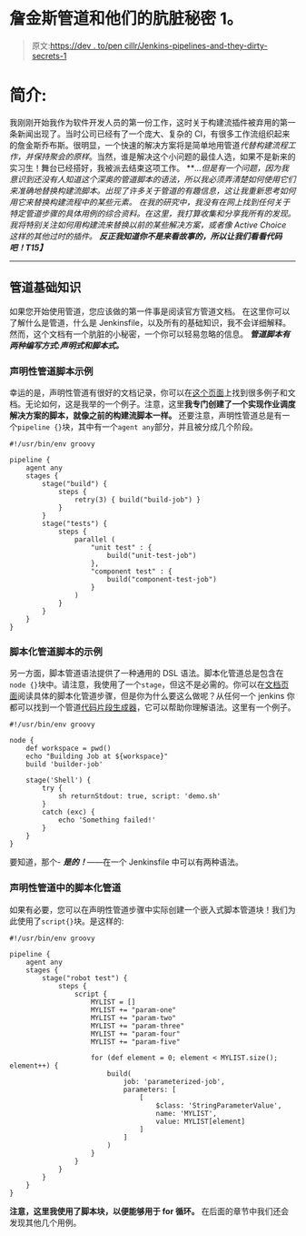 # 詹金斯管道和他们的肮脏秘密 1。

> 原文:[https://dev . to/pen cillr/Jenkins-pipelines-and-they-dirty-secrets-1](https://dev.to/pencillr/jenkins-pipelines-and-their-dirty-secrets-1)

# [](#introduction)简介:

我刚刚开始我作为软件开发人员的第一份工作，这时关于构建流插件被弃用的第一条新闻出现了。当时公司已经有了一个庞大、复杂的 CI，有很多工作流组织起来的詹金斯乔布斯。很明显，一个快速的解决方案将是简单地用管道*代替构建流程工作，并保持聚会的原样*。当然，谁是解决这个小问题的最佳人选，如果不是新来的实习生！舞台已经搭好，我被派去结束这项工作。
***...但是有一个问题，因为我意识到还没有人知道这个深奥的管道脚本的语法，所以我必须弄清楚如何使用它们来准确地替换构建流脚本。出现了许多关于管道的有趣信息，这让我重新思考如何用它来替换构建流程中的某些元素。
在我的研究中，我没有在网上找到任何关于特定管道步骤的具体用例的综合资料。在这里，我打算收集和分享我所有的发现。我将特别关注如何用构建流来替换以前的某些解决方案，或者像 Active Choice 这样的其他过时的插件。
***反正我知道你不是来看故事的，所以让我们看看代码吧！*T15】*****

* * *

## [](#pipeline-basics)管道基础知识

如果您开始使用管道，您应该做的第一件事是阅读官方管道文档。
在这里你可以了解什么是管道，什么是 Jenkinsfile，以及所有的基础知识，我不会详细解释。
然而，这个文档有一个肮脏的小秘密，一个你可以轻易忽略的信息。 ***管道脚本有两种编写方式:声明式和脚本式。***

### [](#example-of-a-declarative-pipeline-script)声明性管道脚本示例

幸运的是，声明性管道有很好的文档记录，你可以在[这个页面](https://jenkins.io/doc/book/pipeline/syntax/)上找到很多例子和文档。无论如何，这是我举的一个例子。注意，这里**我专门创建了一个实现作业调度解决方案的脚本，就像之前的构建流脚本一样。**
还要注意，声明性管道总是有一个`pipeline {}`块，其中有一个`agent any`部分，并且被分成几个阶段。

```
#!/usr/bin/env groovy

pipeline {
    agent any
    stages {
        stage("build") {
            steps {
                retry(3) { build("build-job") }
            }
        }
        stage("tests") {
            steps {
                parallel (
                    "unit test" : {
                        build("unit-test-job")
                    },
                    "component test" : {
                        build("component-test-job")
                    }
                )
            }
        }
    }
} 
```

### [](#example-of-a-scripted-pipeline-script)脚本化管道脚本的示例

另一方面，脚本管道语法提供了一种通用的 DSL 语法。脚本化管道总是包含在`node {}`块中。请注意，我使用了一个`stage`，但这不是必需的。你可以在[文档页面](https://jenkins.io/doc/pipeline/steps/)阅读具体的脚本化管道步骤，但是你为什么要这么做呢？从任何一个 jenkins 你都可以找到一个管道[代码片段生成器](https://qa.nuxeo.org/jenkins/pipeline-syntax/)，它可以帮助你理解语法。这里有一个例子。

```
#!/usr/bin/env groovy

node {
    def workspace = pwd()
    echo "Building Job at ${workspace}"
    build 'builder-job'

    stage('Shell') {
        try {
            sh returnStdout: true, script: 'demo.sh'
        }
        catch (exc) {
            echo 'Something failed!'
        }
    }
} 
```

要知道，那个- ***是的！***——在一个 Jenkinsfile 中可以有两种语法。

### [](#scripted-pipeline-in-declarative-pipeline)声明性管道中的脚本化管道

如果有必要，您可以在声明性管道步骤中实际创建一个嵌入式脚本管道块！我们为此使用了`script{}`块。是这样的:

```
#!/usr/bin/env groovy

pipeline {
    agent any
    stages {
        stage("robot test") {
            steps {
                script {
                    MYLIST = []
                    MYLIST += "param-one"
                    MYLIST += "param-two"
                    MYLIST += "param-three"
                    MYLIST += "param-four"
                    MYLIST += "param-five"

                    for (def element = 0; element < MYLIST.size(); element++) {
                        build(
                            job: 'parameterized-job',
                            parameters: [
                                [
                                    $class: 'StringParameterValue',
                                    name: 'MYLIST',
                                    value: MYLIST[element]
                                ]
                            ]
                        )
                    }
                }
            }
        }
    }
} 
```

**注意，这里我使用了脚本块，以便能够用于 for 循环。**
在后面的章节中我们还会发现其他几个用例。